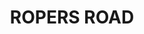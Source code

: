 ---
lastmod: '2025-04-06T06:05:20+00:00'
latitude: -31.54621044
layout: suburb
longitude: 149.4787008
postcode: '2395'
state: NSW
title: ROPERS ROAD
url: /nsw/ropers-road/
---